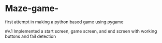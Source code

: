 # Maze-game-
first attempt in making a python based game using pygame

#v.1
Implemented a start screen, game screen, and end screen with working buttons and fail detection
